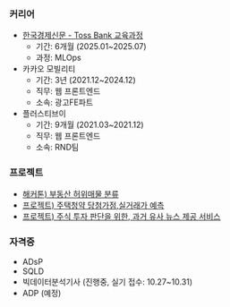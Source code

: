 ### 커리어
- [한국경제신문 - Toss Bank 교육과정](https://hktossbank.com/)
  - 기간: 6개월 (2025.01~2025.07)
  - 과정: MLOps
- 카카오 모빌리티
  - 기간: 3년 (2021.12~2024.12)
  - 직무: 웹 프론트엔드
  - 소속: 광고FE파트
- 플러스티브이
  - 기간: 9개월 (2021.03~2021.12)
  - 직무: 웹 프론트엔드
  - 소속: RND팀
 
### 프로젝트
- [해커톤) 부동산 허위매물 분류](https://github.com/choikwangil95/ML_Hackerton)
- [프로젝트) 주택청약 당첨가점,실거래가 예측](https://github.com/choikwangil95/HKToss-MLOps-Proejct)
- [프로젝트) 주식 투자 판단을 위한, 과거 유사 뉴스 제공 서비스](https://github.com/choikwangil95/HKToss-MLOps-Project-Final)

### 자격증
- ADsP
- SQLD
- 빅데이터분석기사 (진행중, 실기 접수: 10.27~10.31)
- ADP (예정)
